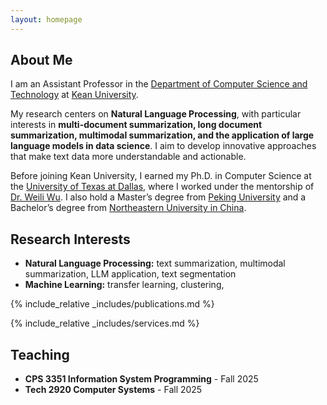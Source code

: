 ```yaml
---
layout: homepage
---
```


## About Me

I am an Assistant Professor in the [Department of Computer Science and Technology](https://www.kean.edu/academics/college-science-mathematics-and-technology/department-computer-science-and-technology) at [Kean University](https://www.kean.edu). 

My research centers on **Natural Language Processing**, with particular interests in **multi-document summarization, long document summarization, multimodal summarization, and the application of large language models in data science**. I aim to develop innovative approaches that make text data more understandable and actionable.

Before joining Kean University, I earned my Ph.D. in Computer Science at the [University of Texas at Dallas](https://cs.utdallas.edu/), where I worked under the mentorship of [Dr. Weili Wu](https://profiles.utdallas.edu/weiliwu). I also hold a Master’s degree from [Peking University](https://www.pku.edu.cn/) and a Bachelor’s degree from [Northeastern University in China](https://www.neu.edu.cn/).


## Research Interests

- **Natural Language Processing:** text summarization, multimodal summarization, LLM application, text segmentation
- **Machine Learning:** transfer learning, clustering,

{% include_relative _includes/publications.md %}

{% include_relative _includes/services.md %}

## Teaching

- **CPS 3351 Information System Programming** - Fall 2025
- **Tech 2920 Computer Systems** - Fall 2025